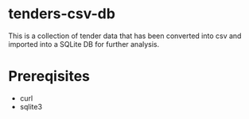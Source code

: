 # tenders-csv-db
This is a collection of tender data that has been converted into csv and imported into a SQLite DB for further analysis.

# Prereqisites
- curl
- sqlite3

